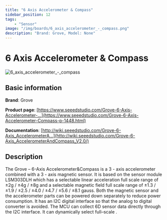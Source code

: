 ```yaml
---
title: "6 Axis Accelerometer & Compass"
sidebar_position: 12
tags:
    - "Sensor"
image: "/img/boards/6_axis_accelerometer_-_compass.png"
description: "Brand: Grove, Model: None"
---
```

# 6 Axis Accelerometer & Compass

![6_axis_accelerometer_-_compass](/img/boards/6_axis_accelerometer_-_compass.png)

## Basic information

**Brand**: Grove

**Product page**: [https://www.seeedstudio.com/Grove-6-Axis-Accelerometer-...](https://www.seeedstudio.com/Grove-6-Axis-Accelerometer-Compass-p-1448.html)

**Documentation**: [http://wiki.seeedstudio.com/Grove-6-Axis_AccelerometerA...](http://wiki.seeedstudio.com/Grove-6-Axis_AccelerometerAndCompass_V2.0/)

## Description

The Grove – 6\-Axis Accelerometer&Compass is a 3 \- axis accelerometer combined with a 3 \- axis magnetic sensor\. It is based on the sensor module LSM303DLH which has a selectable linear acceleration full scale range of ±2g / ±4g / ±8g and a selectable magnetic field full scale range of ±1\.3 /±1\.9 / ±2\.5 / ±4\.0 / ±4\.7 / ±5\.6 / ±8\.1 gauss\. Both the magnetic sensor and the accelerometer parts can be powered down separately to reduce power consumption\. It has an I2C digital interface so that the analog to digital converter is avoided\. The MCU can collect 6D sensor data directly through the I2C interface\. It can dynamically select full–scale \.

